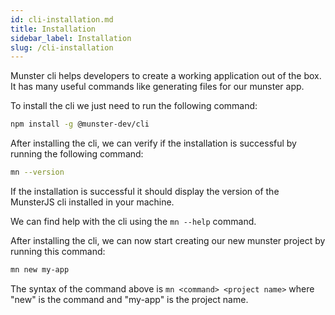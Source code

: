 ```yaml
---
id: cli-installation.md
title: Installation
sidebar_label: Installation
slug: /cli-installation
---
```


Munster cli helps developers to create a working application out of the box.
It has many useful commands like generating files for our munster app.

To install the cli we just need to run the following command:

```bash
npm install -g @munster-dev/cli
```

After installing the cli, we can verify if the installation is successful by running the following command:

```bash
mn --version
```

If the installation is successful it should display the version of the MunsterJS cli installed in your machine.

We can find help with the cli using the `mn --help` command.

After installing the cli, we can now start creating our new munster project by running this command:

```bash
mn new my-app
```

The syntax of the command above is `mn <command> <project name>` where "new" is the command and "my-app" is the project name.